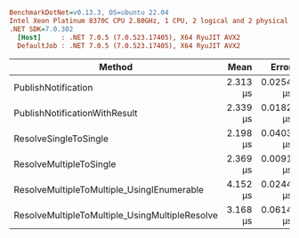 ``` ini

BenchmarkDotNet=v0.13.3, OS=ubuntu 22.04
Intel Xeon Platinum 8370C CPU 2.80GHz, 1 CPU, 2 logical and 2 physical cores
.NET SDK=7.0.302
  [Host]     : .NET 7.0.5 (7.0.523.17405), X64 RyuJIT AVX2
  DefaultJob : .NET 7.0.5 (7.0.523.17405), X64 RyuJIT AVX2


```
|                                         Method |     Mean |     Error |    StdDev | Allocated |
|----------------------------------------------- |---------:|----------:|----------:|----------:|
|                            PublishNotification | 2.313 μs | 0.0254 μs | 0.0225 μs |   2.96 KB |
|                  PublishNotificationWithResult | 2.339 μs | 0.0182 μs | 0.0152 μs |   3.21 KB |
|                          ResolveSingleToSingle | 2.198 μs | 0.0403 μs | 0.0377 μs |   2.76 KB |
|                        ResolveMultipleToSingle | 2.369 μs | 0.0091 μs | 0.0085 μs |   3.13 KB |
|     ResolveMultipleToMultiple_UsingIEnumerable | 4.152 μs | 0.0244 μs | 0.0229 μs |   3.91 KB |
| ResolveMultipleToMultiple_UsingMultipleResolve | 3.168 μs | 0.0614 μs | 0.0575 μs |   3.77 KB |
